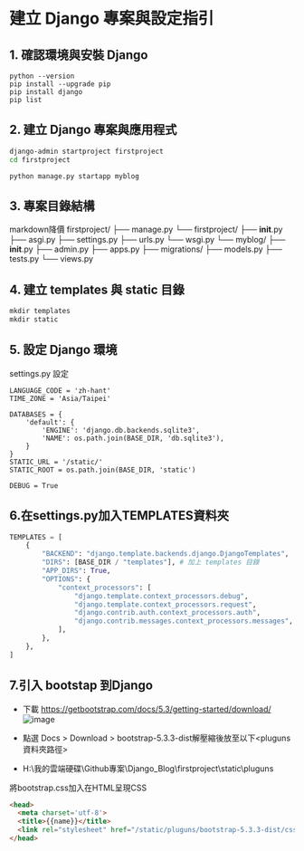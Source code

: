 # 建立 Django 專案與設定指引

## 1. 確認環境與安裝 Django

```
python --version
pip install --upgrade pip
pip install django
pip list
```
## 2. 建立 Django 專案與應用程式
```bash
django-admin startproject firstproject
cd firstproject
```
```
python manage.py startapp myblog
```
## 3. 專案目錄結構
markdown降價
firstproject/
├── manage.py
└── firstproject/
    ├── __init__.py
    ├── asgi.py
    ├── settings.py
    ├── urls.py
    └── wsgi.py
└── myblog/
    ├── __init__.py
    ├── admin.py
    ├── apps.py
    ├── migrations/
    ├── models.py
    ├── tests.py
    └── views.py
## 4. 建立 templates 與 static 目錄
```python
mkdir templates
mkdir static
```
## 5. 設定 Django 環境
settings.py 設定
```
LANGUAGE_CODE = 'zh-hant'
TIME_ZONE = 'Asia/Taipei'

DATABASES = {
    'default': {
        'ENGINE': 'django.db.backends.sqlite3',
        'NAME': os.path.join(BASE_DIR, 'db.sqlite3'),
    }
}
STATIC_URL = '/static/'
STATIC_ROOT = os.path.join(BASE_DIR, 'static')

DEBUG = True
```

## 6.在settings.py加入TEMPLATES資料夾 
```python
TEMPLATES = [
    {
        "BACKEND": "django.template.backends.django.DjangoTemplates",
        "DIRS": [BASE_DIR / "templates"], # 加上 templates 目錄
        "APP_DIRS": True,
        "OPTIONS": {
            "context_processors": [
                "django.template.context_processors.debug",
                "django.template.context_processors.request",
                "django.contrib.auth.context_processors.auth",
                "django.contrib.messages.context_processors.messages",
            ],
        },
    },
]
```

## 7.引入 bootstap 到Django

- 下載 https://getbootstrap.com/docs/5.3/getting-started/download/
![image](https://github.com/tn00627974/Django_Blog/assets/139155210/734bf08e-5791-4596-b99b-38e574828e15)


- 點選 Docs > Download  > bootstrap-5.3.3-dist解壓縮後放至以下<pluguns資料夾路徑>
- H:\我的雲端硬碟\Github專案\Django_Blog\firstproject\static\pluguns

將bootstrap.css加入在HTML呈現CSS
```html
<head>
  <meta charset='utf-8'>
  <title>{{name}}</title>
  <link rel="stylesheet" href="/static/pluguns/bootstrap-5.3.3-dist/css/bootstrap.css">
</head>
```


